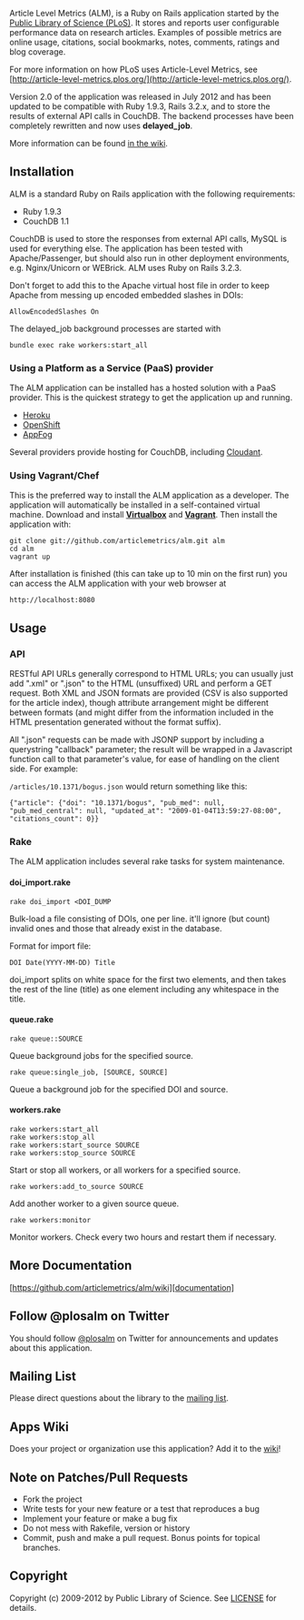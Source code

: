 Article Level Metrics (ALM), is a Ruby on Rails application started by the [Public Library of Science (PLoS)](http://www.plos.org/). It stores and reports user configurable performance data on research articles. Examples of possible metrics are online usage, citations, social bookmarks, notes, comments, ratings and blog coverage.

For more information on how PLoS uses Article-Level Metrics, see [http://article-level-metrics.plos.org/](http://article-level-metrics.plos.org/).

Version 2.0 of the application was released in July 2012 and has been updated to be compatible with Ruby 1.9.3, Rails 3.2.x, and to store the results of external API calls in CouchDB. The backend processes have been completely rewritten and now uses **delayed_job**.


More information can be found [in the wiki][wiki].

[wiki]: https://github.com/articlemetrics/alm/wiki


## Installation

ALM is a standard Ruby on Rails application with the following requirements:

* Ruby 1.9.3
* CouchDB 1.1

CouchDB is used to store the responses from external API calls, MySQL is used for everything else. The application has been tested with Apache/Passenger, but should also run in other deployment environments, e.g. Nginx/Unicorn or WEBrick. ALM uses Ruby on Rails 3.2.3.

Don't forget to add this to the Apache virtual host file in order to keep Apache from messing up encoded embedded slashes in DOIs:

    AllowEncodedSlashes On

The delayed_job background processes are started with

    bundle exec rake workers:start_all

### Using a Platform as a Service (PaaS) provider
The ALM application can be installed has a hosted solution with a PaaS provider. This is the quickest strategy to get the application up and running.

* [Heroku](http://www.heroku.com)
* [OpenShift](https://openshift.redhat.com/app/)
* [AppFog](http://www.appfog.com)

Several providers provide hosting for CouchDB, including [Cloudant](https://cloudant.com).

### Using Vagrant/Chef
This is the preferred way to install the ALM application as a developer. The application will automatically be installed in a self-contained virtual machine. Download and install [**Virtualbox**][virtualbox] and [**Vagrant**][vagrant]. Then install the application with:
    
    git clone git://github.com/articlemetrics/alm.git alm
    cd alm
    vagrant up
      
[virtualbox]: https://www.virtualbox.org/wiki/Downloads
[vagrant]: http://downloads.vagrantup.com/

After installation is finished (this can take up to 10 min on the first run) you can access the ALM application with your web browser at

    http://localhost:8080
## Usage

### API
RESTful API URLs generally correspond to HTML URLs; you can usually just add ".xml" or ".json" to the HTML (unsuffixed) URL and perform a GET request. Both XML and JSON formats are provided (CSV is also supported for the article index), though attribute arrangement might be different between formats (and might differ from the information included in the HTML presentation generated without the format suffix).

All ".json" requests can be made with JSONP support by including a querystring "callback" parameter; the result will be wrapped in a Javascript function call to that parameter's value, for ease of handling on the client side. For example:

`/articles/10.1371/bogus.json` would return something like this:

    {"article": {"doi": "10.1371/bogus", "pub_med": null, "pub_med_central": null, "updated_at": "2009-01-04T13:59:27-08:00", 
    "citations_count": 0}}

### Rake

The ALM application includes several rake tasks for system maintenance.

#### doi_import.rake

    rake doi_import <DOI_DUMP

Bulk-load a file consisting of DOIs, one per line. it'll ignore (but count) invalid ones and those that already exist in the database.

Format for import file: 

    DOI Date(YYYY-MM-DD) Title

doi_import splits on white space for the first two elements, and then takes the rest of the line (title) as one element including any whitespace in the title.

#### queue.rake

    rake queue::SOURCE
    
Queue background jobs for the specified source.
   
    rake queue:single_job, [SOURCE, SOURCE]

Queue a background job for the specified DOI and source.

#### workers.rake

    rake workers:start_all
    rake workers:stop_all
    rake workers:start_source SOURCE
    rake workers:stop_source SOURCE
    
Start or stop all workers, or all workers for a specified source.

    rake workers:add_to_source SOURCE
    
Add another worker to a given source queue.

    rake workers:monitor
    
Monitor workers. Check every two hours and restart them if necessary.

## More Documentation
[https://github.com/articlemetrics/alm/wiki][documentation]

[documentation]: https://github.com/articlemetrics/alm/wiki

## Follow @plosalm on Twitter
You should follow [@plosalm][follow] on Twitter for announcements and updates about
this application.

[follow]: https://twitter.com/plosalm

## Mailing List
Please direct questions about the library to the [mailing list].

[mailing list]: https://groups.google.com/group/plos-api-developers

## Apps Wiki
Does your project or organization use this application? Add it to the [
wiki][apps]!

[apps]: https://github.com/articlemetrics/alm/wiki/faq

## Note on Patches/Pull Requests

* Fork the project
* Write tests for your new feature or a test that reproduces a bug
* Implement your feature or make a bug fix
* Do not mess with Rakefile, version or history
* Commit, push and make a pull request. Bonus points for topical branches.

## Copyright

Copyright (c) 2009-2012 by Public Library of Science. See [LICENSE](LICENSE.md) for details.